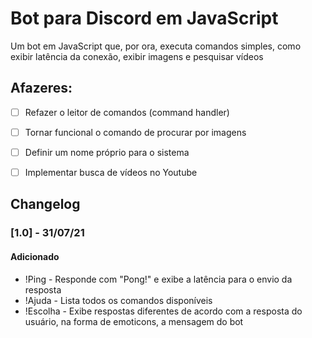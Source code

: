 # Bot para Discord em JavaScript
 Um bot em JavaScript que, por ora, executa comandos simples, como exibir latência da conexão, exibir imagens e pesquisar vídeos
 
 ## Afazeres:
 - [ ] Refazer o leitor de comandos (command handler)
 - [ ] Tornar funcional o comando de procurar por imagens
 - [ ] Definir um nome próprio para o sistema
 - [ ] Implementar busca de vídeos no Youtube
 
 
 
 
 ## **Changelog**
 
 ### [1.0] - 31/07/21
 
 #### Adicionado
 * !Ping - Responde com "Pong!" e exibe a latência para o envio da resposta
 * !Ajuda - Lista todos os comandos disponíveis
 * !Escolha - Exibe respostas diferentes de acordo com a resposta do usuário, na forma de emoticons, a mensagem do bot
